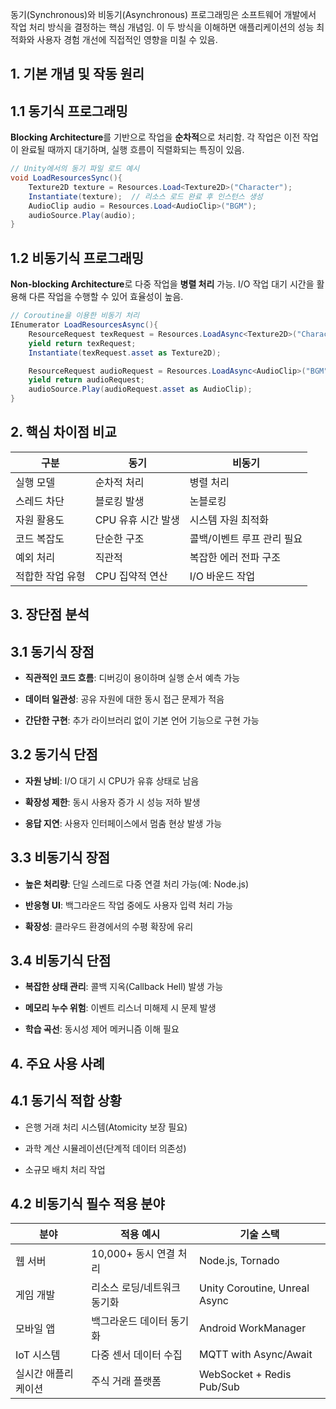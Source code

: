 동기(Synchronous)와 비동기(Asynchronous) 프로그래밍은 소프트웨어 개발에서 작업 처리 방식을 결정하는 핵심 개념임. 이 두 방식을 이해하면 애플리케이션의 성능 최적화와 사용자 경험 개선에 직접적인 영향을 미칠 수 있음.

## 1. 기본 개념 및 작동 원리

## 1.1 동기식 프로그래밍

**Blocking Architecture**를 기반으로 작업을 **순차적**으로 처리함. 각 작업은 이전 작업이 완료될 때까지 대기하며, 실행 흐름이 직렬화되는 특징이 있음.

```cs
// Unity에서의 동기 파일 로드 예시
void LoadResourcesSync(){
    Texture2D texture = Resources.Load<Texture2D>("Character");
    Instantiate(texture);  // 리소스 로드 완료 후 인스턴스 생성
    AudioClip audio = Resources.Load<AudioClip>("BGM");
    audioSource.Play(audio);
}
```

## 1.2 비동기식 프로그래밍

**Non-blocking Architecture**로 다중 작업을 **병렬 처리** 가능. I/O 작업 대기 시간을 활용해 다른 작업을 수행할 수 있어 효율성이 높음.

```cs
// Coroutine을 이용한 비동기 처리
IEnumerator LoadResourcesAsync(){
    ResourceRequest texRequest = Resources.LoadAsync<Texture2D>("Character");
    yield return texRequest;
    Instantiate(texRequest.asset as Texture2D);

    ResourceRequest audioRequest = Resources.LoadAsync<AudioClip>("BGM");
    yield return audioRequest;
    audioSource.Play(audioRequest.asset as AudioClip);
}
```

## 2. 핵심 차이점 비교

|구분|동기|비동기|
|---|---|---|
|실행 모델|순차적 처리|병렬 처리|
|스레드 차단|블로킹 발생|논블로킹|
|자원 활용도|CPU 유휴 시간 발생|시스템 자원 최적화|
|코드 복잡도|단순한 구조|콜백/이벤트 루프 관리 필요|
|예외 처리|직관적|복잡한 에러 전파 구조|
|적합한 작업 유형|CPU 집약적 연산|I/O 바운드 작업|

## 3. 장단점 분석

## 3.1 동기식 장점

- **직관적인 코드 흐름**: 디버깅이 용이하며 실행 순서 예측 가능
    
- **데이터 일관성**: 공유 자원에 대한 동시 접근 문제가 적음
    
- **간단한 구현**: 추가 라이브러리 없이 기본 언어 기능으로 구현 가능
    

## 3.2 동기식 단점

- **자원 낭비**: I/O 대기 시 CPU가 유휴 상태로 남음
    
- **확장성 제한**: 동시 사용자 증가 시 성능 저하 발생
    
- **응답 지연**: 사용자 인터페이스에서 멈춤 현상 발생 가능
    

## 3.3 비동기식 장점

- **높은 처리량**: 단일 스레드로 다중 연결 처리 가능(예: Node.js)
    
- **반응형 UI**: 백그라운드 작업 중에도 사용자 입력 처리 가능
    
- **확장성**: 클라우드 환경에서의 수평 확장에 유리
    

## 3.4 비동기식 단점

- **복잡한 상태 관리**: 콜백 지옥(Callback Hell) 발생 가능
    
- **메모리 누수 위험**: 이벤트 리스너 미해제 시 문제 발생
    
- **학습 곡선**: 동시성 제어 메커니즘 이해 필요
    

## 4. 주요 사용 사례

## 4.1 동기식 적합 상황

- 은행 거래 처리 시스템(Atomicity 보장 필요)
    
- 과학 계산 시뮬레이션(단계적 데이터 의존성)
    
- 소규모 배치 처리 작업
    

## 4.2 비동기식 필수 적용 분야

|분야|적용 예시|기술 스택|
|---|---|---|
|웹 서버|10,000+ 동시 연결 처리|Node.js, Tornado|
|게임 개발|리소스 로딩/네트워크 동기화|Unity Coroutine, Unreal Async|
|모바일 앱|백그라운드 데이터 동기화|Android WorkManager|
|IoT 시스템|다중 센서 데이터 수집|MQTT with Async/Await|
|실시간 애플리케이션|주식 거래 플랫폼|WebSocket + Redis Pub/Sub|


